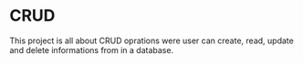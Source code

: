 # CRUD
This project is all about CRUD oprations were user can 
create, read, update and delete informations from in a database.
